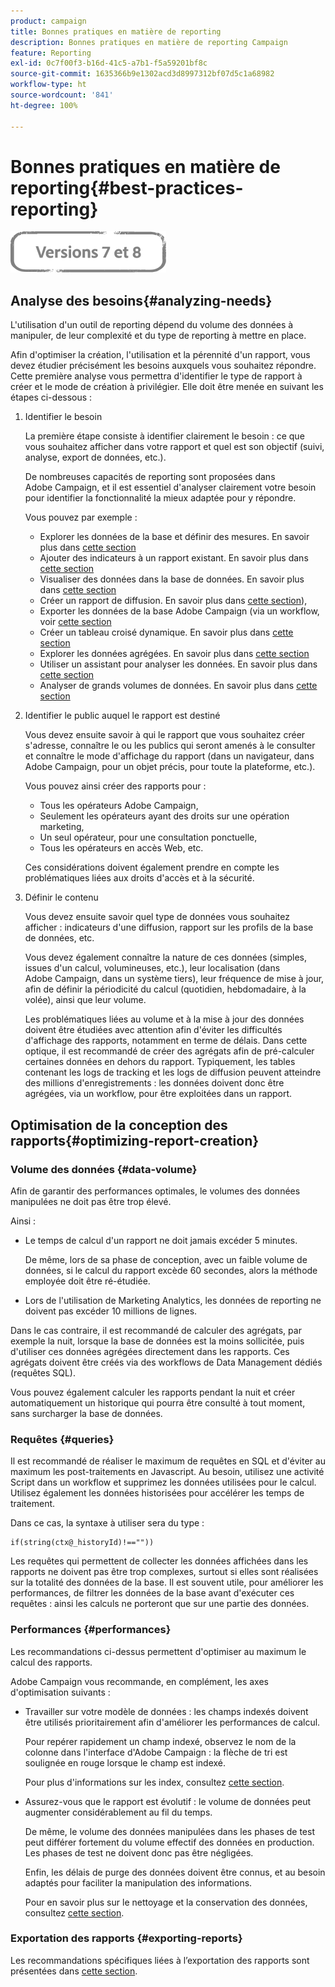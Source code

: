 ```yaml
---
product: campaign
title: Bonnes pratiques en matière de reporting
description: Bonnes pratiques en matière de reporting Campaign
feature: Reporting
exl-id: 0c7f00f3-b16d-41c5-a7b1-f5a59201bf8c
source-git-commit: 1635366b9e1302acd3d8997312bf07d5c1a68982
workflow-type: ht
source-wordcount: '841'
ht-degree: 100%

---
```


# Bonnes pratiques en matière de reporting{#best-practices-reporting}

![](../../assets/common.svg)

## Analyse des besoins{#analyzing-needs}

L&#39;utilisation d&#39;un outil de reporting dépend du volume des données à manipuler, de leur complexité et du type de reporting à mettre en place.

Afin d&#39;optimiser la création, l&#39;utilisation et la pérennité d&#39;un rapport, vous devez étudier précisément les besoins auxquels vous souhaitez répondre. Cette première analyse vous permettra d&#39;identifier le type de rapport à créer et le mode de création à privilégier. Elle doit être menée en suivant les étapes ci-dessous :

1. Identifier le besoin

   La première étape consiste à identifier clairement le besoin : ce que vous souhaitez afficher dans votre rapport et quel est son objectif (suivi, analyse, export de données, etc.).

   De nombreuses capacités de reporting sont proposées dans Adobe Campaign, et il est essentiel d&#39;analyser clairement votre besoin pour identifier la fonctionnalité la mieux adaptée pour y répondre.

   Vous pouvez par exemple :

   * Explorer les données de la base et définir des mesures. En savoir plus dans [cette section](../../reporting/using/ac-cubes.md)
   * Ajouter des indicateurs à un rapport existant. En savoir plus dans [cette section](../../reporting/using/about-reports-creation-in-campaign.md)
   * Visualiser des données dans la base de données. En savoir plus dans [cette section](../../reporting/using/about-descriptive-analysis.md)
   * Créer un rapport de diffusion. En savoir plus dans [cette section](../../reporting/using/about-reports-creation-in-campaign.md)),
   * Exporter les données de la base Adobe Campaign (via un workflow, voir [cette section](../../workflow/using/about-workflows.md)
   * Créer un tableau croisé dynamique. En savoir plus dans [cette section](../../reporting/using/creating-a-table.md#creating-a-breakdown-or-pivot-table)
   * Explorer les données agrégées. En savoir plus dans [cette section](../../reporting/using/ac-cubes.md)
   * Utiliser un assistant pour analyser les données. En savoir plus dans [cette section](../../reporting/using/about-descriptive-analysis.md)
   * Analyser de grands volumes de données. En savoir plus dans [cette section](../../reporting/using/about-reports-creation-in-campaign.md)

1. Identifier le public auquel le rapport est destiné

   Vous devez ensuite savoir à qui le rapport que vous souhaitez créer s&#39;adresse, connaître le ou les publics qui seront amenés à le consulter et connaître le mode d&#39;affichage du rapport (dans un navigateur, dans Adobe Campaign, pour un objet précis, pour toute la plateforme, etc.).

   Vous pouvez ainsi créer des rapports pour :

   * Tous les opérateurs Adobe Campaign,
   * Seulement les opérateurs ayant des droits sur une opération marketing,
   * Un seul opérateur, pour une consultation ponctuelle,
   * Tous les opérateurs en accès Web, etc.

   Ces considérations doivent également prendre en compte les problématiques liées aux droits d&#39;accès et à la sécurité.

1. Définir le contenu

   Vous devez ensuite savoir quel type de données vous souhaitez afficher : indicateurs d&#39;une diffusion, rapport sur les profils de la base de données, etc.

   Vous devez également connaître la nature de ces données (simples, issues d&#39;un calcul, volumineuses, etc.), leur localisation (dans Adobe Campaign, dans un système tiers), leur fréquence de mise à jour, afin de définir la périodicité du calcul (quotidien, hebdomadaire, à la volée), ainsi que leur volume.

   Les problématiques liées au volume et à la mise à jour des données doivent être étudiées avec attention afin d&#39;éviter les difficultés d&#39;affichage des rapports, notamment en terme de délais. Dans cette optique, il est recommandé de créer des agrégats afin de pré-calculer certaines données en dehors du rapport. Typiquement, les tables contenant les logs de tracking et les logs de diffusion peuvent atteindre des millions d&#39;enregistrements : les données doivent donc être agrégées, via un workflow, pour être exploitées dans un rapport.

## Optimisation de la conception des rapports{#optimizing-report-creation}

### Volume des données {#data-volume}

Afin de garantir des performances optimales, le volumes des données manipulées ne doit pas être trop élevé.

Ainsi :

* Le temps de calcul d&#39;un rapport ne doit jamais excéder 5 minutes.

   De même, lors de sa phase de conception, avec un faible volume de données, si le calcul du rapport excède 60 secondes, alors la méthode employée doit être ré-étudiée.

* Lors de l&#39;utilisation de Marketing Analytics, les données de reporting ne doivent pas excéder 10 millions de lignes.

Dans le cas contraire, il est recommandé de calculer des agrégats, par exemple la nuit, lorsque la base de données est la moins sollicitée, puis d&#39;utiliser ces données agrégées directement dans les rapports. Ces agrégats doivent être créés via des workflows de Data Management dédiés (requêtes SQL).

Vous pouvez également calculer les rapports pendant la nuit et créer automatiquement un historique qui pourra être consulté à tout moment, sans surcharger la base de données.

### Requêtes {#queries}

Il est recommandé de réaliser le maximum de requêtes en SQL et d&#39;éviter au maximum les post-traitements en Javascript. Au besoin, utilisez une activité Script dans un workflow et supprimez les données utilisées pour le calcul. Utilisez également les données historisées pour accélérer les temps de traitement.

Dans ce cas, la syntaxe à utiliser sera du type :

```
if(string(ctx@_historyId)!==""))
```

Les requêtes qui permettent de collecter les données affichées dans les rapports ne doivent pas être trop complexes, surtout si elles sont réalisées sur la totalité des données de la base. Il est souvent utile, pour améliorer les performances, de filtrer les données de la base avant d&#39;exécuter ces requêtes : ainsi les calculs ne porteront que sur une partie des données.

### Performances {#performances}

Les recommandations ci-dessus permettent d&#39;optimiser au maximum le calcul des rapports.

Adobe Campaign vous recommande, en complément, les axes d&#39;optimisation suivants :

* Travailler sur votre modèle de données : les champs indexés doivent être utilisés prioritairement afin d&#39;améliorer les performances de calcul.

   Pour repérer rapidement un champ indexé, observez le nom de la colonne dans l&#39;interface d&#39;Adobe Campaign : la flèche de tri est soulignée en rouge lorsque le champ est indexé.

   Pour plus d&#39;informations sur les index, consultez [cette section](../../configuration/using/data-model-best-practices.md#indexes).

* Assurez-vous que le rapport est évolutif : le volume de données peut augmenter considérablement au fil du temps.

   De même, le volume des données manipulées dans les phases de test peut différer fortement du volume effectif des données en production. Les phases de test ne doivent donc pas être négligées.

   Enfin, les délais de purge des données doivent être connus, et au besoin adaptés pour faciliter la manipulation des informations.

   Pour en savoir plus sur le nettoyage et la conservation des données, consultez [cette section](../../configuration/using/data-model-best-practices.md#data-retention).

### Exportation des rapports {#exporting-reports}

Les recommandations spécifiques liées à lʼexportation des rapports sont présentées dans [cette section](../../reporting/using/actions-on-reports.md#exporting-a-report).
